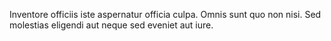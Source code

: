 Inventore officiis iste aspernatur officia culpa. Omnis sunt quo non nisi. Sed molestias eligendi aut neque sed eveniet aut iure.